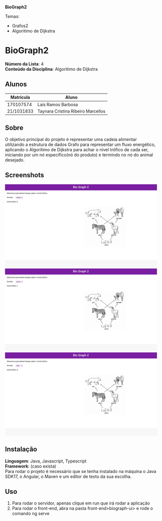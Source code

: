 **BioGraph2** 

Temas:
 - Grafos2
 - Algoritimo de Dijkstra

# BioGraph2

**Número da Lista**: 4<br>
**Conteúdo da Disciplina**: Algoritimo de Dijkstra<br>

## Alunos
|Matrícula | Aluno |
| -- | -- |
| 170107574  |  Laís Ramos Barbosa|
|21/1031833  |  Taynara Cristina Ribeiro Marcellos |

## Sobre 
O objetivo principal do projeto é representar uma cadeia alimentar utilizando a estrutura de dados Grafo para representar um fluxo energético, aplicando o Algoritimo de Dijkstra para achar o nível trófico de cada ser, iniciando por um nó específico(nó do produto) e termindo no nó do animal desejado.

## Screenshots
![Image1](./img/img1.jpeg)
![Image2](./img/img2.jpeg)
![Image3](./img/img3.jpeg)

## Instalação 
**Linguagem**: Java, Javascript, Typescript<br>
**Framework**: (caso exista)<br>
Para rodar o projeto é necessário que se tenha instalado na máquina o Java SDK17, o Angular, o Maven e um editor de texto da sua escolha.

## Uso 
1. Para rodar o servidor, apenas clique em run que irá rodar a aplicação
2. Para rodar o front-end, abra na pasta front-end>biograph-ui> e rode o comando ng serve






